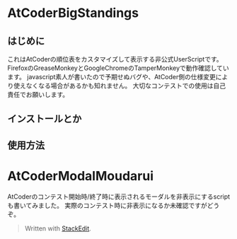 # AtCoderBigStandings
## はじめに
 これはAtCoderの順位表をカスタマイズして表示する非公式UserScriptです。 FirefoxのGreaseMonkeyとGoogleChromeのTamperMonkeyで動作確認しています。 javascript素人が書いたので予期せぬバグや、AtCoder側の仕様変更により使えなくなる場合があるかも知れません。 大切なコンテストでの使用は自己責任でお願いします。
## インストールとか

## 使用方法



# AtCoderModalMoudarui
AtCoderのコンテスト開始時/終了時に表示されるモーダルを非表示にするscriptも書いてみました。 実際のコンテスト時に非表示になるか未確認ですがどうぞ。

> Written with [StackEdit](https://stackedit.io/).